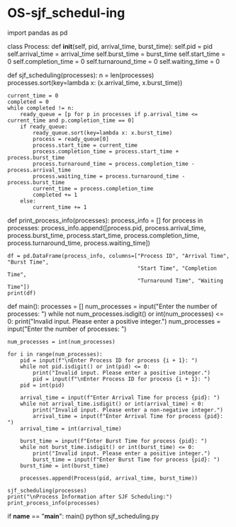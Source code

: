 # OS-sjf_schedul-ing
import pandas as pd

class Process:
    def __init__(self, pid, arrival_time, burst_time):
        self.pid = pid
        self.arrival_time = arrival_time
        self.burst_time = burst_time
        self.start_time = 0
        self.completion_time = 0
        self.turnaround_time = 0
        self.waiting_time = 0

def sjf_scheduling(processes):
    n = len(processes)
    processes.sort(key=lambda x: (x.arrival_time, x.burst_time))

    current_time = 0
    completed = 0
    while completed != n:
        ready_queue = [p for p in processes if p.arrival_time <= current_time and p.completion_time == 0]
        if ready_queue:
            ready_queue.sort(key=lambda x: x.burst_time)
            process = ready_queue[0]
            process.start_time = current_time
            process.completion_time = process.start_time + process.burst_time
            process.turnaround_time = process.completion_time - process.arrival_time
            process.waiting_time = process.turnaround_time - process.burst_time
            current_time = process.completion_time
            completed += 1
        else:
            current_time += 1

def print_process_info(processes):
    process_info = []
    for process in processes:
        process_info.append([process.pid, process.arrival_time, process.burst_time,
                             process.start_time, process.completion_time,
                             process.turnaround_time, process.waiting_time])

    df = pd.DataFrame(process_info, columns=["Process ID", "Arrival Time", "Burst Time",
                                             "Start Time", "Completion Time",
                                             "Turnaround Time", "Waiting Time"])
    print(df)

def main():
    processes = []
    num_processes = input("Enter the number of processes: ")
    while not num_processes.isdigit() or int(num_processes) <= 0:
        print("Invalid input. Please enter a positive integer.")
        num_processes = input("Enter the number of processes: ")

    num_processes = int(num_processes)

    for i in range(num_processes):
        pid = input(f"\nEnter Process ID for process {i + 1}: ")
        while not pid.isdigit() or int(pid) <= 0:
            print("Invalid input. Please enter a positive integer.")
            pid = input(f"\nEnter Process ID for process {i + 1}: ")
        pid = int(pid)

        arrival_time = input(f"Enter Arrival Time for process {pid}: ")
        while not arrival_time.isdigit() or int(arrival_time) < 0:
            print("Invalid input. Please enter a non-negative integer.")
            arrival_time = input(f"Enter Arrival Time for process {pid}: ")
        arrival_time = int(arrival_time)

        burst_time = input(f"Enter Burst Time for process {pid}: ")
        while not burst_time.isdigit() or int(burst_time) <= 0:
            print("Invalid input. Please enter a positive integer.")
            burst_time = input(f"Enter Burst Time for process {pid}: ")
        burst_time = int(burst_time)

        processes.append(Process(pid, arrival_time, burst_time))

    sjf_scheduling(processes)
    print("\nProcess Information after SJF Scheduling:")
    print_process_info(processes)

if __name__ == "__main__":
    main()
python sjf_scheduling.py
